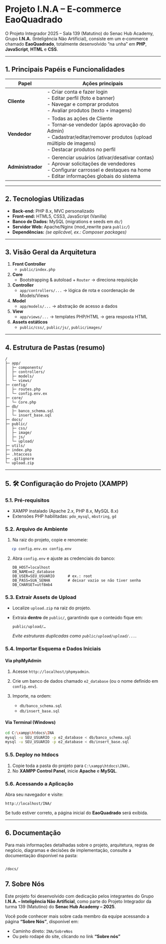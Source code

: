 # Projeto I.N.A – E-commerce EaoQuadrado


O Projeto Integrador 2025 – Sala 139 (Matutino) do Senac Hub Academy, Grupo **I.N.A.** (Inteligência Não Artificial), consiste em um e‑commerce chamado **EaoQuadrado**, totalmente desenvolvido “na unha” em **PHP**, **JavaScript**, **HTML** e **CSS**.

---

## 1. Principais Papéis e Funcionalidades

| Papel            | Ações principais                                                                                           |
| ---------------- | ---------------------------------------------------------------------------------------------------------- |
| **Cliente**      | - Criar conta e fazer login<br>- Editar perfil (foto e banner)<br>- Navegar e comprar produtos<br>- Avaliar produtos (texto + imagens) |
| **Vendedor**     | - Todas as ações de Cliente<br>- Tornar‑se vendedor (após aprovação do Admin)<br>- Cadastrar/editar/remover produtos (upload múltiplo de imagens)<br>- Destacar produtos no perfil |
| **Administrador**| - Gerenciar usuários (ativar/desativar contas)<br>- Aprovar solicitações de vendedores<br>- Configurar carrossel e destaques na home<br>- Editar informações globais do sistema |

---

## 2. Tecnologias Utilizadas

- **Back‑end:** PHP 8.x, MVC personalizado  
- **Front‑end:** HTML5, CSS3, JavaScript (Vanilla)  
- **Banco de Dados:** MySQL (migrations e seeds em `db/`)  
- **Servidor Web:** Apache/Nginx (mod_rewrite para `public/`)  
- **Dependências:** *(se aplicável, ex.: Composer packages)*  

---

## 3. Visão Geral da Arquitetura

1. **Front Controller**  
   - `public/index.php`  
2. **Core**  
   - Bootstrapping & autoload + `Router` → direciona requisição  
3. **Controller**  
   - `app/controllers/...` → lógica de rota e coordenação de Models/Views  
4. **Model**  
   - `app/models/...` → abstração de acesso a dados  
5. **View**  
   - `app/views/...` → templates PHP/HTML → gera resposta HTML  
6. **Assets estáticos**  
   - `public/css/`, `public/js/`, `public/images/`  

---

## 4. Estrutura de Pastas (resumo)

```text
/  
├─ app/  
│  ├─ components/  
│  ├─ controllers/  
│  ├─ models/  
│  └─ views/  
├─ config/  
│  ├─ routes.php  
│  └─ config.env.ex  
├─ core/  
│  └─ Core.php  
├─ db/  
│  ├─ banco_schema.sql  
│  └─ insert_base.sql  
├─ docs/  
├─ public/  
│  ├─ css/  
│  ├─ image/  
│  ├─ js/  
│  └─ upload/  
├─ utils/  
├─ index.php  
├─ .htaccess  
├─ .gitignore  
└─ upload.zip

```

---

## 5. 🛠️ Configuração do Projeto (XAMPP)

### 5.1. Pré‑requisitos

- XAMPP instalado (Apache 2.x, PHP 8.x, MySQL 8.x)  
- Extensões PHP habilitadas: `pdo_mysql`, `mbstring`, `gd`  

### 5.2. Arquivo de Ambiente

1. Na raiz do projeto, copie e renomeie:  
```bash
   cp config.env.ex config.env
 ```

2. Abra `config.env` e ajuste as credenciais do banco:

   ```dotenv
   DB_HOST=localhost
   DB_NAME=e2_database
   DB_USER=SEU_USUARIO      # ex.: root
   DB_PASS=SUA_SENHA        # deixar vazio se não tiver senha
   DB_CHARSET=utf8mb4
   ```

### 5.3. Extrair Assets de Upload

* Localize `upload.zip` na raiz do projeto.
* Extraia **dentro** de `public/`, garantindo que o conteúdo fique em:

  ```
  public/upload/…
  ```

  *Evite estruturas duplicadas como `public/upload/upload/...`.*

### 5.4. Importar Esquema e Dados Iniciais

#### Via phpMyAdmin

1. Acesse `http://localhost/phpmyadmin`.
2. Crie um banco de dados chamado `e2_database` (ou o nome definido em `config.env`).
3. Importe, na ordem:

   * `db/banco_schema.sql`
   * `db/insert_base.sql`

#### Via Terminal (Windows)

```bash
cd C:\xampp\htdocs\INA
mysql -u SEU_USUARIO -p e2_database < db/banco_schema.sql
mysql -u SEU_USUARIO -p e2_database < db/insert_base.sql
```

### 5.5. Deploy no htdocs

1. Copie toda a pasta do projeto para `C:\xampp\htdocs\INA\`.
2. No **XAMPP Control Panel**, inicie **Apache** e **MySQL**.

### 5.6. Acessando a Aplicação

Abra seu navegador e visite:

```
http://localhost/INA/
```

Se tudo estiver correto, a página inicial do **EaoQuadrado** será exibida.

---

## 6. Documentação

Para mais informações detalhadas sobre o projeto, arquitetura, regras de negócio, diagramas e decisões de implementação, consulte a documentação disponível na pasta:

```

/docs/

```

## 7. Sobre Nós

Este projeto foi desenvolvido com dedicação pelos integrantes do Grupo **I.N.A. – Inteligência Não Artificial**, como parte do Projeto Integrador da turma 139 (Matutino) do **Senac Hub Academy – 2025**.

Você pode conhecer mais sobre cada membro da equipe acessando a página **“Sobre Nós”**, disponível em:

- Caminho direto: `INA/SobreNos`
- Ou pelo rodapé do site, clicando no link **“Sobre nós”**
